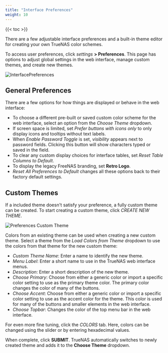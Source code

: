 ```yaml
---
title: "Interface Preferences"
weight: 10
---
```


{{< toc >}}

There are a few adjustable interface preferences and a built-in theme editor for creating your own TrueNAS color schemes.

To access user preferences, click <i class="material-icons" aria-hidden="true" title="Settings">settings</i> **> Preferences**.
This page has options to adjust global settings in the web interface, manage custom themes, and create new themes.

![InterfacePreferences](/images/CORE/12.0/InterfacePreferences.png "Interface Preferences")

## General Preferences

There are a few options for how things are displayed or behave in the web interface:

* To choose a different pre-built or saved custom color scheme for the web interface, select an option from the *Choose Theme* dropdown.
* If screen space is limited, set *Prefer buttons with icons only* to only display icons and tooltips without text labels.
* When *Enable Password Toggle* is set, <i class="material-icons" aria-hidden="true" title="Visibility">visibility</i> appears next to password fields. Clicking this button will show characters typed or saved in the field.
* To clear any custom display choices for interface tables, set *Reset Table Columns to Default*.
* To display the legacy FreeNAS branding, set **Retro Logo**.
* *Reset All Preferences to Default* changes all these options back to their factory default settings.

## Custom Themes

If a included theme doesn't satisfy your preference, a fully custom theme can be created.
To start creating a custom theme, click *CREATE NEW THEME*.

![Preferences Custom Theme](/images/CORE/12.0/PreferencesCustomTheme.png "Custom UI Theme")

Colors from an existing theme can be used when creating a new custom theme.
Select a theme from the *Load Colors from Theme* dropdown to use the colors from that theme for the new custom theme:

* *Custom Theme Name*: Enter a name to identify the new theme.
* *Menu Label*: Enter a short name to use in the TrueNAS web interface menus.
* *Description*: Enter a short description of the new theme.
* *Choose Primary*: Choose from either a generic color or import a specific color setting to use as the primary theme color.
  The primary color changes the color of many of the buttons.
* *Choose Accent*: Choose from either a generic color or import a specific color setting to use as the accent color for the theme.
  This color is used for many of the buttons and smaller elements in the web interface.
* *Choose Topbar*: Changes the color of the top menu bar in the web interface.

For even more fine tuning, click the *COLORS* tab.
Here, colors can be changed using the slider or by entering hexadecimal values.



When complete, click **SUBMIT**.
TrueNAS automatically switches to newly created theme and adds it to the **Choose Theme** dropdown.
